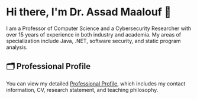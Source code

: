 # Hi there, I'm Dr. Assad Maalouf 👋

I am a Professor of Computer Science and a Cybersecurity Researcher with over 15 years of experience in both industry and academia. My areas of specialization include Java, .NET, software security, and static program analysis.

## 🗂 Professional Profile

You can view my detailed [Professional Profile](https://github.com/amaalouf38/Professional-Profile), which includes my contact information, CV, research statement, and teaching philosophy.

